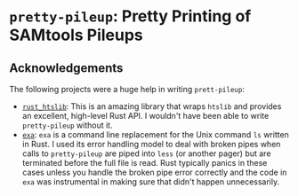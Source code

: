 # `pretty-pileup`: Pretty Printing of SAMtools Pileups



## Acknowledgements

The following projects were a huge help in writing `prett-pileup`:

 - [`rust_htslib`](https://github.com/rust-bio/rust-htslib.git): This is an
   amazing library that wraps `htslib` and provides an excellent, high-level
   Rust API. I wouldn't have been able to write `pretty-pileup` without it.
 - [`exa`](https://github.com/ogham/exa.git): `exa` is a command line replacement
   for the Unix command `ls` written in Rust. I used its error handling model to
   deal with broken pipes when calls to `pretty-pileup` are piped into `less`
   (or another pager) but are terminated before the full file is read. Rust typically
   panics in these cases unless you handle the broken pipe error correctly and the
   code in `exa` was instrumental in making sure that didn't happen unnecessarily.
